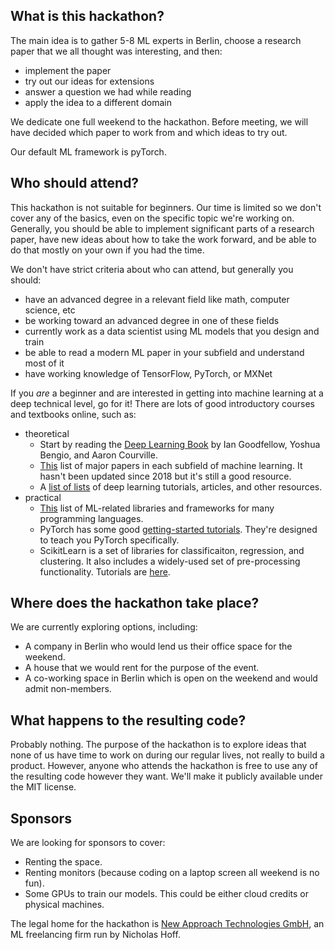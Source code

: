 ## What is this hackathon?
The main idea is to gather 5-8 ML experts in Berlin, choose a research paper that we all thought was interesting, and then:
- implement the paper
- try out our ideas for extensions
- answer a question we had while reading
- apply the idea to a different domain

We dedicate one full weekend to the hackathon. Before meeting, we will have decided which paper to work from and which ideas to try out.

Our default ML framework is pyTorch.

## Who should attend?
This hackathon is not suitable for beginners. Our time is limited so we don't cover any of the basics, even on the specific topic we're working on. Generally, you should be able to implement significant parts of a research paper, have new ideas about how to take the work forward, and be able to do that mostly on your own if you had the time.

We don't have strict criteria about who can attend, but generally you should:
- have an advanced degree in a relevant field like math, computer science, etc
- be working toward an advanced degree in one of these fields
- currently work as a data scientist using ML models that you design and train
- be able to read a modern ML paper in your subfield and understand most of it
- have working knowledge of TensorFlow, PyTorch, or MXNet

If you _are_ a beginner and are interested in getting into machine learning at a deep technical level, go for it! There are lots of good introductory courses and textbooks online, such as:
- theoretical
    - Start by reading the [Deep Learning Book](https://www.deeplearningbook.org/) by Ian Goodfellow, Yoshua Bengio, and Aaron Courville.
    - [This](https://github.com/floodsung/Deep-Learning-Papers-Reading-Roadmap) list of major papers in each subfield of machine learning. It hasn't been updated since 2018 but it's still a good resource.
    - A [list of lists](https://github.com/ujjwalkarn/Machine-Learning-Tutorials) of deep learning tutorials, articles, and other resources.
- practical
    - [This](https://github.com/josephmisiti/awesome-machine-learning) list of ML-related libraries and frameworks for many programming languages.
    - PyTorch has some good [getting-started tutorials](https://pytorch.org/tutorials/). They're designed to teach you PyTorch specifically.
    - ScikitLearn is a set of libraries for classificaiton, regression, and clustering. It also includes a widely-used set of pre-processing functionality. Tutorials are [here](https://scikit-learn.org/stable/tutorial/index.html).
    
## Where does the hackathon take place?
We are currently exploring options, including:
- A company in Berlin who would lend us their office space for the weekend.
- A house that we would rent for the purpose of the event.
- A co-working space in Berlin which is open on the weekend and would admit non-members.

## What happens to the resulting code?
Probably nothing. The purpose of the hackathon is to explore ideas that none of us have time to work on during our regular lives, not really to build a product. However, anyone who attends the hackathon is free to use any of the resulting code however they want. We'll make it publicly available under the MIT license.

## Sponsors
We are looking for sponsors to cover:
- Renting the space.
- Renting monitors (because coding on a laptop screen all weekend is no fun).
- Some GPUs to train our models. This could be either cloud credits or physical machines.

The legal home for the hackathon is [New Approach Technologies GmbH](newapproachtechnologies.com), an ML freelancing firm run by Nicholas Hoff.
